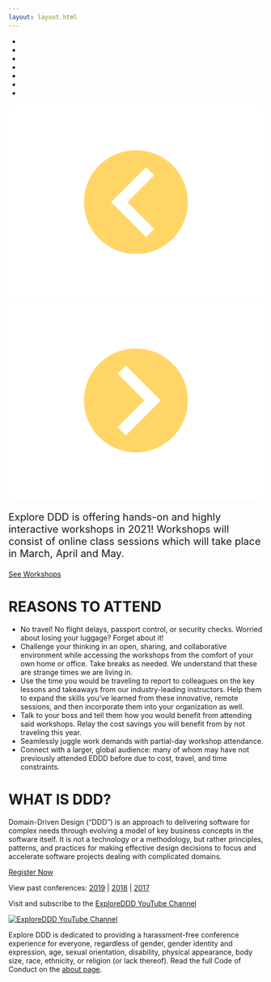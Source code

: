 ```yaml
---
layout: layout.html
---
```

<!-- <div class="container-fluid homepage--hero-video-container">
    <video loop muted autoplay class="video-item">
        <source src="video/background-video.webm" type="video/webm">
        <source src="video/background-video.mp4" type="video/mp4">
        <source src="video/background-video.ogv" type="video/ogg">
    </video>
    <div class="video-overlay"></div>
</div> -->
<section class="slider">
  <div class="flexslider">
    <ul class="slides">
        <li class="slide picture-5"></li> <!-- #1 -->
        <li class="slide picture-2"></li> <!-- #2 -->
        <li class="slide picture-1"></li>
        <li class="slide picture-3"></li>
        <li class="slide picture-4"></li> <!-- #4 -->
        <li class="slide picture-6"></li>
        <li class="slide picture-7"></li>
    </ul>
  </div>
  <div class="custom-navigation-container">
  <div class="custom-navigation">
    <a class="arrow left"><img src="img/slider-arrow-left.svg" /></a>
    <a class="arrow right"><img src="img/slider-arrow-right.svg" /></a>
  </div>
  </div>
</section>
<div class="container homepage--intro-text">
    <div class="row">
    <p style="font-size: 20px;">Explore DDD is offering hands-on and highly interactive workshops in 2021! Workshops will consist of online class sessions which will take place in March, April and May.</p>
        <a href="workshops" class="btn">See Workshops</a>
    </div>
</div>
<div class="container homepage--why-you-should-attend">
    <div class="row">
        <h1 class="text-center">REASONS TO ATTEND</h1>
        <ul>
            <li>No travel! No flight delays, passport control, or security checks. Worried about losing your luggage? Forget about it!</li>
            <li>Challenge your thinking in an open, sharing, and collaborative environment while accessing the workshops from the comfort of your own home or office. Take breaks as needed. We understand that these are strange times we are living in. </li>
            <li>Use the time you would be traveling to report to colleagues on the key lessons and takeaways from our industry-leading instructors. Help them to expand the skills you’ve learned from these innovative, remote sessions, and then incorporate them into your organization as well.</li>
            <li>Talk to your boss and tell them how you would benefit from attending said workshops. Relay the cost savings you will benefit from by not traveling this year.
</li>
            <li>Seamlessly juggle work demands with partial-day workshop attendance.</li>
            <li>Connect with a larger, global audience: many of whom may have not previously attended EDDD before due to cost, travel, and time constraints.
</li>
        </ul>
        <h1 class="text-center">WHAT IS DDD?</h1>
        <p>Domain-Driven Design (“DDD”) is an approach to delivering software for complex needs through evolving a model of key business concepts in the software itself. It is not a technology or a methodology, but rather principles, patterns, and practices for making effective design decisions to focus and accelerate software projects dealing with complicated domains.</p>
        <div class="text-center"><a href="https://ti.to/EDDD/explore-ddd-2021-spring-workshops" class="btn">Register Now</a></div>
        <p class="text-center">View past conferences: <a href="./2019">2019</a> &#124; <a href="./2018">2018</a> &#124; <a href="./2017">2017</a></p>
        <p class="text-center">Visit and subscribe to the <a href="https://www.youtube.com/exploreddd">ExploreDDD YouTube Channel</a></p>
        <div class="text-center ">
            <a href="https://www.youtube.com/exploreddd">
                <img src="img/youtube-text-icon.png" class="homepage-youtube-link-img" title="ExploreDDD YouTube Channel">
            </a>
        </div>
        <p class="text-center">Explore DDD is dedicated to providing a harassment-free conference experience for everyone, regardless of gender, gender identity and expression, age, sexual orientation, disability, physical appearance, body size, race, ethnicity, or religion (or lack thereof). Read the full Code of Conduct on the <a href="about">about page</a>.</p>
    </div>
</div>